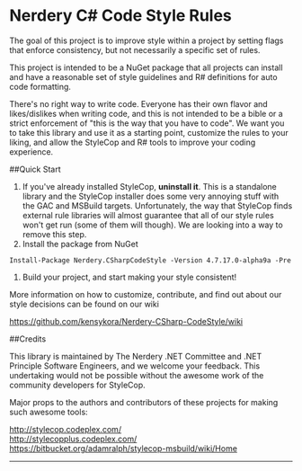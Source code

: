 # Nerdery C# Code Style Rules

The goal of this project is to improve style within a project by setting flags that enforce consistency, but not necessarily a specific set of rules.

This project is intended to be a NuGet package that all projects can install and have a reasonable set of style guidelines and R# definitions for auto code formatting.

There's no right way to write code. Everyone has their own flavor and likes/dislikes when writing code, and this is not intended to be a bible or a strict enforcement of "this is the way that you have to code". We want you to take this library and use it as a starting point, customize the rules to your liking, and allow the StyleCop and R# tools to improve your coding experience.

##Quick Start

 1. If you've already installed StyleCop, **uninstall it**. This is a standalone library and the StyleCop installer does some very annoying stuff with the GAC and MSBuild targets. Unfortunately, the way that StyleCop finds external rule libraries will almost guarantee that all of our style rules won't get run (some of them will though). We are looking into a way to remove this step.
 1. Install the package from NuGet
```
Install-Package Nerdery.CSharpCodeStyle -Version 4.7.17.0-alpha9a -Pre
```
 1. Build your project, and start making your style consistent!
 
More information on how to customize, contribute, and find out about our style decisions can be found on our wiki 

<https://github.com/kensykora/Nerdery-CSharp-CodeStyle/wiki>

##Credits

This library is maintained by The Nerdery .NET Committee and .NET Principle Software Engineers, and we welcome your feedback. This undertaking would not be possible without the awesome work of the community developers for StyleCop.

Major props to the authors and contributors of these projects for making such awesome tools:

<http://stylecop.codeplex.com/>  
<http://stylecopplus.codeplex.com/>  
<https://bitbucket.org/adamralph/stylecop-msbuild/wiki/Home>

---

